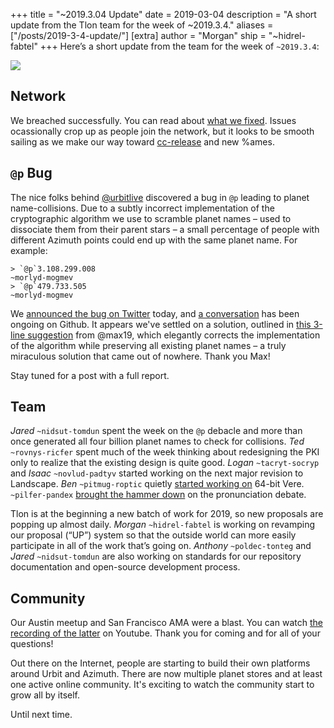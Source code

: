 +++
title = "~2019.3.04 Update"
date = 2019-03-04
description = "A short update from the Tlon team for the week of ~2019.3.4."
aliases = ["/posts/2019-3-4-update/"]
[extra]
author = "Morgan"
ship = "~hidrel-fabtel"
+++
Here’s a short update from the team for the week of `~2019.3.4`:

![](https://media.urbit.org/site/posts/updates/~2019.3.4-update-1.jpg)

## Network

We breached successfully. You can read about [what we fixed](https://github.com/urbit/arvo/pull/1101). Issues ocassionally crop up as people join the network, but it looks to be smooth sailing as we make our way toward [cc-release](https://github.com/urbit/urbit/tree/cc-release) and new %ames.

## `@p` Bug

The nice folks behind [@urbitlive](https://twitter.com/urbitlive) discovered a bug in `@p` leading to planet name-collisions. Due to a subtly incorrect implementation of the cryptographic algorithm we use to scramble planet names – used to dissociate them from their parent stars – a small percentage of people with different Azimuth points could end up with the same planet name. For example:

```
> `@p`3.108.299.008
~morlyd-mogmev
> `@p`479.733.505
~morlyd-mogmev
```

We [announced the bug on Twitter](https://twitter.com/urbit/status/1105850450559918082) today, and [a conversation](https://github.com/urbit/arvo/issues/1105) has been ongoing on Github. It appears we've settled on a solution, outlined in [this 3-line suggestion](https://github.com/urbit/arvo/issues/1105#issuecomment-472585937) from @max19, which elegantly corrects the implementation of the algorithm while preserving all existing planet names – a truly miraculous solution that came out of nowhere. Thank you Max!

Stay tuned for a post with a full report.

## Team

*Jared* `~nidsut-tomdun` spent the week on the `@p` debacle and more than once generated all four billion planet names to check for collisions. *Ted* `~rovnys-ricfer` spent much of the week thinking about redesigning the PKI only to realize that the existing design is quite good. *Logan* `~tacryt-socryp` and *Isaac* `~novlud-padtyv` started working on the next major revision to Landscape. *Ben* `~pitmug-roptic` quietly [started working on](https://github.com/urbit/urbit/pull/1221) 64-bit Vere. `~pilfer-pandex` [brought the hammer down](https://github.com/urbit/docs/pull/399#issuecomment-472667240) on the pronunciation debate.

Tlon is at the beginning a new batch of work for 2019, so new proposals are popping up almost daily. *Morgan* `~hidrel-fabtel` is working on revamping our proposal (“UP”) system so that the outside world can more easily participate in all of the work that’s going on. *Anthony* `~poldec-tonteg` and *Jared* `~nidsut-tomdun` are also working on standards for our repository documentation and open-source development process.

## Community

Our Austin meetup and San Francisco AMA were a blast. You can watch [the recording of the latter](https://www.youtube.com/watch?v=ndk2b69fA9A) on Youtube. Thank you for coming and for all of your questions!

Out there on the Internet, people are starting to build their own platforms around Urbit and Azimuth. There are now multiple planet stores and at least one active online community. It's exciting to watch the community start to grow all by itself.

Until next time.